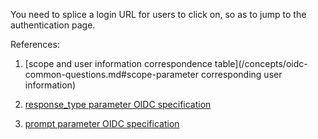 <IntegrationDetailCard title="Splice login authorization link">

You need to splice a login URL for users to click on, so as to jump to the authentication page.

<StackSelector snippet="build-url" selectLabel="Select language" :order="['javascript', 'curl']"/>

References:

1. [scope and user information correspondence table](/concepts/oidc-common-questions.md#scope-parameter corresponding user information)

2. [response_type parameter OIDC specification](https://openid.net/specs/openid-connect-core-1_0.html#AuthRequest)

3. [prompt parameter OIDC specification](https://openid.net/specs/openid-connect-core-1_0.html#AuthRequest)

</IntegrationDetailCard>
